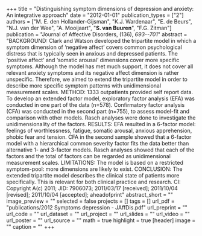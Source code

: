 +++
title = "Distinguishing symptom dimensions of depression and anxiety: An integrative approach"
date = "2012-01-01"
publication_types = ["2"]
authors = ["M. E. den Hollander-Gijsman", "K.J. Wardenaar", "E. de Beurs", "N.J. van der Wee", "A. Mooijaart", "**S. van Buuren**", "F.G. Zitman"]
publication = "Journal of Affective Disorders, (136), _693--701_"
abstract = "BACKGROUND: Clark and Watson developed the tripartite model in which a symptom dimension of ‘negative affect’ covers common psychological distress that is typically seen in anxious and depressed patients. The ‘positive affect’ and ‘somatic arousal’ dimensions cover more specific symptoms. Although the model has met much support, it does not cover all relevant anxiety symptoms and its negative affect dimension is rather unspecific. Therefore, we aimed to extend the tripartite model in order to describe more specific symptom patterns with unidimensional measurement scales. METHOD: 1333 outpatients provided self report data. To develop an extended factor model, exploratory factor analysis (EFA) was conducted in one part of the data (n=578). Confirmatory factor analysis (CFA) was conducted in the second part (n=755), to assess model-fit and comparison with other models. Rasch analyses were done to investigate the unidimensionality of the factors. RESULTS: EFA resulted in a 6-factor model: feelings of worthlessness, fatigue, somatic arousal, anxious apprehension, phobic fear and tension. CFA in the second sample showed that a 6-factor model with a hierarchical common severity factor fits the data better than alternative 1- and 3-factor models. Rasch analyses showed that each of the factors and the total of factors can be regarded as unidimensional measurement scales. LIMITATIONS: The model is based on a restricted symptom-pool: more dimensions are likely to exist. CONCLUSION: The extended tripartite model describes the clinical state of patients more specifically. This is relevant for both clinical practice and research. CI: Copyright A(c) 2011; JID: 7906073; 2011/03/17 [received]; 2011/10/04 [revised]; 2011/10/04 [accepted]; aheadofprint"
abstract_short = ""
image_preview = ""
selected = false
projects = []
tags = []
url_pdf = "publications/2012 Symptoms depression - JAffDis.pdf"
url_preprint = ""
url_code = ""
url_dataset = ""
url_project = ""
url_slides = ""
url_video = ""
url_poster = ""
url_source = ""
math = true
highlight = true
[header]
image = ""
caption = ""
+++
